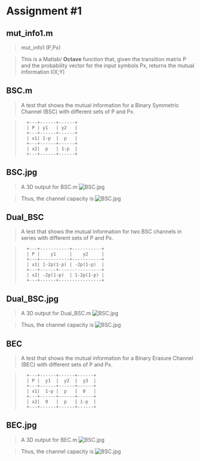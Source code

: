 # Assignment #1

## mut_info1.m

> 	mut_info1 (P,Px)
    
> This is a Matlab/ __Octave__ function that, given the transition matrix P and the probability vector for the input symbols Px, returns the mutual information I(X;Y)

## BSC.m

> A test that shows the mutual information for a Binary Symmetric Channel (BSC) with different sets of P and Px.

>		+---+------+------+
>		| P | y1   | y2   |
>		+---+------+------+
>		| x1| 1-p  |  p   |
>		+---+------+------+
>		| x2|  p   | 1-p  |
>		+---+------+------+

## BSC.jpg

> A 3D output for BSC.m
![BSC.jpg](https://raw.github.com/alexpacini/TIC/master/TIC/assignment01_mutinfo/BSC.jpg)

> Thus, the channel capacity is
![BSC.jpg](https://raw.github.com/alexpacini/TIC/master/TIC/assignment01_mutinfo/C_BSC.jpg)

## Dual_BSC

> A test that shows the mutual information for two BSC channels in series with different sets of P and Px.

>		+---+-----------+-----------+
>		| P |    y1     |    y2     |
>		+---+-----------+-----------+
>		| x1| 1-2p(1-p) | -2p(1-p)  |
>		+---+------+----------------+
>		| x2| -2p(1-p)  | 1-2p(1-p) |
>		+---+------+----------------+

## Dual_BSC.jpg

> A 3D output for Dual_BSC.m
![BSC.jpg](https://raw.github.com/alexpacini/TIC/master/TIC/assignment01_mutinfo/Dual_BSC.jpg)

> Thus, the channel capacity is
![BSC.jpg](https://raw.github.com/alexpacini/TIC/master/TIC/assignment01_mutinfo/C_Dual_BSC.jpg)

## BEC

> A test that shows the mutual information for a Binary Erasure Channel (BEC) with different sets of P and Px.

>		+---+------+------+------+
>		| P |  y1  |  y2  |  y3  |
>		+---+------+------+------+
>		| x1|  1-p |  p   |  0   |
>		+---+------+------+------+
>		| x2|  0   |  p   | 1-p  |
>		+---+------+------+------+

## BEC.jpg

> A 3D output for BEC.m
![BSC.jpg](https://raw.github.com/alexpacini/TIC/master/TIC/assignment01_mutinfo/BEC.jpg)

> Thus, the channel capacity is
![BSC.jpg](https://raw.github.com/alexpacini/TIC/master/TIC/assignment01_mutinfo/C_BEC.jpg)